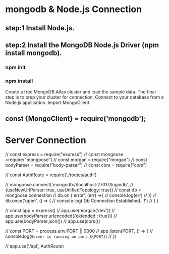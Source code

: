 # mongodb & Node.js Connection
## step:1 Install Node.js.
## step:2 Install the MongoDB Node.js Driver (npm install mongodb).
### npm init
### npm install

Create a free MongoDB Atlas cluster and load the sample data.
The final step is to prep your cluster for connection.
Connect to your database from a Node.js application.
Import MongoClient 
## const {MongoClient} = require('mongodb');
 
# Server Connection
// const express = require("express")
// const mongoose =require("mongoose")
// const morgan = require("morgan")
// const bodyParser = require("body-parser")
// const cors = require("cors")

// const AuthRoute = require('./routes/auth')

// mongoose.connect('mongodb://localhost:27017/logindb', 
// {useNewUrlParser: true, useUnifiedTopology: true}) 
// const db = mongoose.connection 
//  db.on ('error', (err) =>{
//      console.log(err)
//  }) 
//  db.once('open', () => {
//      console.log('Db Connection Established...!')
//  } )


//  const app = express()
//  app.use(morgan('dev'))
//  app.use(bodyParser.urlencoded({extended : true}))
//  app.use(bodyParser.json())
//  app.use(cors())

//  const PORT = process.env.PORT || 9000
//  app.listen(PORT, ()  => {
//      console.log(`Server is running on port ${PORT}`)
//  })

//  app.use('/api', AuthRoute)
